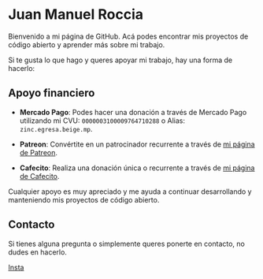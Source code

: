 # Juan Manuel Roccia

Bienvenido a mi página de GitHub. Acá podes encontrar mis proyectos de código abierto y aprender más sobre mi trabajo.

Si te gusta lo que hago y queres apoyar mi trabajo, hay una forma de hacerlo:

## Apoyo financiero

- **Mercado Pago**: Podes hacer una donación a través de Mercado Pago utilizando mi CVU: `0000003100009764710288` o Alias: `zinc.egresa.beige.mp`.

- **Patreon**: Convértite en un patrocinador recurrente a través de [mi página de Patreon](https://patreon.com/juanroccia).

- **Cafecito**: Realiza una donación única o recurrente a través de [mi página de Cafecito](https://cafecito.app/juanroccia).

Cualquier apoyo es muy apreciado y me ayuda a continuar desarrollando y manteniendo mis proyectos de código abierto.

## Contacto

Si tienes alguna pregunta o simplemente queres ponerte en contacto, no dudes en hacerlo.

[Insta](https://www.instagram.com/juanroccia/)
